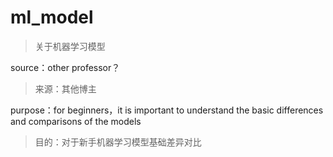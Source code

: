 # ml_model
>关于机器学习模型

source：other professor？

>来源：其他博主

purpose：for beginners，it is important to understand the basic differences and comparisons of the models

>目的：对于新手机器学习模型基础差异对比
